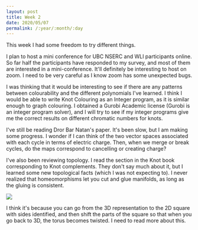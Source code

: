 ```yaml
---
layout: post
title: Week 2
date: 2020/05/07
permalink: /:year/:month/:day
---
```


This week I had some freedom to try different things. 

I plan to host a mini conference for UBC NSERC and WLI participants online. 
So far half the participants have responded to my survey, and most of them are interested 
in a mini-conference. It'll definitely be interesting to host on zoom. I need to be very careful as I know zoom has some unexpected bugs. 

I was thinking that it would be interesting to see if there are any patterns between colourability and the different polynomials I've learned.
I think I would be able to write Knot Colouring as an Integer program, as it is similar enough to graph colouring. 
I obtained a Gurobi Academic license (Gurobi is an integer program solver), and I will try to see if my integer programs 
give me the correct results on different chromatic numbers for knots.  

I've still be reading Dror Bar Natan's paper. It's been slow, but I am making some progress. I wonder if I can think of 
the two vector spaces associated with each cycle in terms of electric charge. Then, when we merge or break cycles, do the maps correspond to cancelling or creating charge?

I've also been reviewing topology. I read the section in the Knot book corresponding to Knot complements. 
They don't say much about it, but I learned some new topological facts (which I was not expecting to). 
I never realized that homeomorphisms let you cut and glue manifolds, as long as the gluing is consistent. 

<img src = "{{site.baseurl}}/assets/img/TorusCutting.jpg">

I think it's because you can go from the 3D representation to the 2D square with sides identified, and then shift the parts of the square 
so that when you go back to 3D, the torus becomes twisted. I need to read more about this.